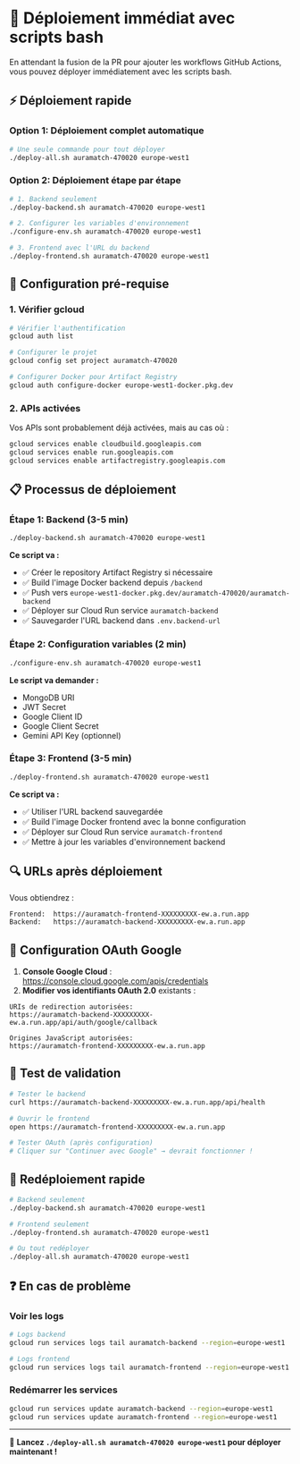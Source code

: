 # 🚀 Déploiement immédiat avec scripts bash

En attendant la fusion de la PR pour ajouter les workflows GitHub Actions, vous pouvez déployer immédiatement avec les scripts bash.

## ⚡ Déploiement rapide

### Option 1: Déploiement complet automatique

```bash
# Une seule commande pour tout déployer
./deploy-all.sh auramatch-470020 europe-west1
```

### Option 2: Déploiement étape par étape

```bash
# 1. Backend seulement
./deploy-backend.sh auramatch-470020 europe-west1

# 2. Configurer les variables d'environnement
./configure-env.sh auramatch-470020 europe-west1

# 3. Frontend avec l'URL du backend
./deploy-frontend.sh auramatch-470020 europe-west1
```

## 🔧 Configuration pré-requise

### 1. Vérifier gcloud

```bash
# Vérifier l'authentification
gcloud auth list

# Configurer le projet
gcloud config set project auramatch-470020

# Configurer Docker pour Artifact Registry
gcloud auth configure-docker europe-west1-docker.pkg.dev
```

### 2. APIs activées

Vos APIs sont probablement déjà activées, mais au cas où :

```bash
gcloud services enable cloudbuild.googleapis.com
gcloud services enable run.googleapis.com  
gcloud services enable artifactregistry.googleapis.com
```

## 📋 Processus de déploiement

### Étape 1: Backend (3-5 min)

```bash
./deploy-backend.sh auramatch-470020 europe-west1
```

**Ce script va :**
- ✅ Créer le repository Artifact Registry si nécessaire
- ✅ Build l'image Docker backend depuis `/backend`
- ✅ Push vers `europe-west1-docker.pkg.dev/auramatch-470020/auramatch-backend`
- ✅ Déployer sur Cloud Run service `auramatch-backend`
- ✅ Sauvegarder l'URL backend dans `.env.backend-url`

### Étape 2: Configuration variables (2 min)

```bash
./configure-env.sh auramatch-470020 europe-west1
```

**Le script va demander :**
- MongoDB URI
- JWT Secret  
- Google Client ID
- Google Client Secret
- Gemini API Key (optionnel)

### Étape 3: Frontend (3-5 min)

```bash  
./deploy-frontend.sh auramatch-470020 europe-west1
```

**Ce script va :**
- ✅ Utiliser l'URL backend sauvegardée
- ✅ Build l'image Docker frontend avec la bonne configuration
- ✅ Déployer sur Cloud Run service `auramatch-frontend`  
- ✅ Mettre à jour les variables d'environnement backend

## 🔍 URLs après déploiement

Vous obtiendrez :

```bash
Frontend:  https://auramatch-frontend-XXXXXXXXX-ew.a.run.app
Backend:   https://auramatch-backend-XXXXXXXXX-ew.a.run.app
```

## 🔧 Configuration OAuth Google

1. **Console Google Cloud** : https://console.cloud.google.com/apis/credentials
2. **Modifier vos identifiants OAuth 2.0** existants :

```
URIs de redirection autorisées:
https://auramatch-backend-XXXXXXXXX-ew.a.run.app/api/auth/google/callback

Origines JavaScript autorisées:
https://auramatch-frontend-XXXXXXXXX-ew.a.run.app
```

## 🎯 Test de validation

```bash
# Tester le backend
curl https://auramatch-backend-XXXXXXXXX-ew.a.run.app/api/health

# Ouvrir le frontend
open https://auramatch-frontend-XXXXXXXXX-ew.a.run.app

# Tester OAuth (après configuration)
# Cliquer sur "Continuer avec Google" → devrait fonctionner !
```

## 🔄 Redéploiement rapide

```bash
# Backend seulement
./deploy-backend.sh auramatch-470020 europe-west1

# Frontend seulement  
./deploy-frontend.sh auramatch-470020 europe-west1

# Ou tout redéployer
./deploy-all.sh auramatch-470020 europe-west1
```

## ❓ En cas de problème

### Voir les logs
```bash
# Logs backend
gcloud run services logs tail auramatch-backend --region=europe-west1

# Logs frontend  
gcloud run services logs tail auramatch-frontend --region=europe-west1
```

### Redémarrer les services
```bash
gcloud run services update auramatch-backend --region=europe-west1
gcloud run services update auramatch-frontend --region=europe-west1
```

---

🚀 **Lancez `./deploy-all.sh auramatch-470020 europe-west1` pour déployer maintenant !**
